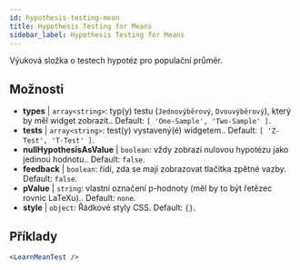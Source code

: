 ```yaml
---
id: hypothesis-testing-mean
title: Hypothesis Testing for Means
sidebar_label: Hypothesis Testing for Means
---
```


Výuková složka o testech hypotéz pro populační průměr.

## Možnosti

* __types__ | `array<string>`: typ(y) testu (`Jednovýběrový`, `Dvouvýběrový`), který by měl widget zobrazit.. Default: `[
  'One-Sample',
  'Two-Sample'
]`.
* __tests__ | `array<string>`: test(y) vystavený(é) widgetem.. Default: `[
  'Z-Test',
  'T-Test'
]`.
* __nullHypothesisAsValue__ | `boolean`: vždy zobrazí nulovou hypotézu jako jedinou hodnotu.. Default: `false`.
* __feedback__ | `boolean`: řídí, zda se mají zobrazovat tlačítka zpětné vazby. Default: `false`.
* __pValue__ | `string`: vlastní označení p-hodnoty (měl by to být řetězec rovnic LaTeXu).. Default: `none`.
* __style__ | `object`: Řádkové styly CSS. Default: `{}`.


## Příklady

```jsx live
<LearnMeanTest />
```

